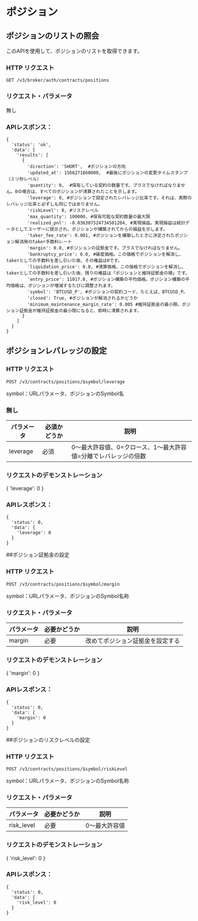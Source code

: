 # ポジション

## ポジションのリストの照会

このAPIを使用して、ポジションのリストを取得できます。

### HTTP リクエスト

`GET /v3/broker/auth/contracts/positions`

### リクエスト・パラメータ
無し

### APIレスポンス：
```
{
  'status': 'ok',
  'data': {
    'results': [
      {
        'direction': 'SHORT',  #ポジションの方向
        'updated_at': 1566271860000,  #最後にポジションの変更タイムスタンプ（ミリ秒レベル）
        'quantity': 0,  #保有している契約の数量です。プラスでなければなりません。0の場合は、すべてのポジションが清算されたことを示します。
        'leverage': 0, #ポジションで設定されたレバレッジ比率です。それは、実際のレバレッジ比率と必ずしも同じではありません。
        'riskLevel': 0, #リスクレベル
        'max_quantity': 100000, #保有可能な契約数量の最大限
        'realized_pnl': -0.036307524734501204, #実現損益。実現損益は統計データとしてユーザーに提示され、ポジションが構築されてからの損益を示します。
        'taker_fee_rate': 0.001, #ポジションを構築したときに決定されたポジション解消用のtaker手数料レート
        'margin': 0.0, #ポジションの証拠金です。プラスでなければなりません。
        'bankruptcy_price': 0.0, #破産価格。この価格でポジションを解消し、takerとしての手数料を差し引いた後、その権益は0です。
        'liquidation_price': 0.0, #清算価格、この価格でポジションを解消し、takerとしての手数料を差し引いた後、残りの権益は「ポジションと維持証拠金の積」です。
        'entry_price': 11017.0, #ポジション構築の平均価格。ポジション構築の平均価格は、ポジションが増減するたびに調整されます。
        'symbol': 'BTCUSD_P', #ポジションの契約コード、たとえば、BTCUSD_P。
        'closed': True, #ポジションが解消されるかどうか
        'minimum_maintenance_margin_rate': 0.005 #維持証拠金の最小限。ポジション証拠金が維持証拠金の最小限になると、即時に清算されます。
      }
    ]
  }
}
```
## ポジションレバレッジの設定

### HTTP リクエスト

`POST /v3/contracts/positions/$symbol/leverage`

symbol：URLパラメータ、ポジションのSymbol名
### 無し
パラメータ| 必須かどうか | 説明
--------- | ------- | -----------
leverage| 必須| 0～最大許容値、0=クロース、1～最大許容値=分離でレバレッジの倍数

### リクエストのデモンストレーション
{
  'leverage': 0
}

### APIレスポンス：
```
{
  'status': 0,
  'data': {
    'leverage': 0
  }
}
```

##ポジション証拠金の設定

### HTTP リクエスト

`POST /v3/contracts/positions/$symbol/margin`

symbol：URLパラメータ、ポジションのSymbol名称

### リクエスト・パラメータ

パラメータ| 必要かどうか | 説明
--------- | ------- | -----------
margin| 必要| 改めてポジション証拠金を設定する

### リクエストのデモンストレーション
{
  'margin': 0
}

### APIレスポンス：
```
{
  'status': 0,
  'data': {
    'margin': 0
  }
}
```

##ポジションのリスクレベルの設定

### HTTP リクエスト

`POST /v3/contracts/positions/$symbol/riskLevel`

symbol：URLパラメータ、ポジションのSymbol名称

### リクエスト・パラメータ
パラメータ| 必要かどうか | 説明|
--------- | ------- | -----------
risk_level| 必要　|0～最大許容値

### リクエストのデモンストレーション
{
  'risk_level': 0
}

### APIレスポンス：
```
{
  'status': 0,
  'data': {
    'risk_level': 0
  }
}
```